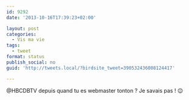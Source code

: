 ```yaml
---
id: 9292
date: '2013-10-16T17:39:23+02:00'

layout: post
categories:
  - Vis ma vie
tags:
  - tweet
format: status
publish_social: no
guid: 'http://tweets.local/?birdsite_tweet=390532436008124417'

---
```


@HBCDBTV depuis quand tu es webmaster tonton ? Je savais pas ! 😉